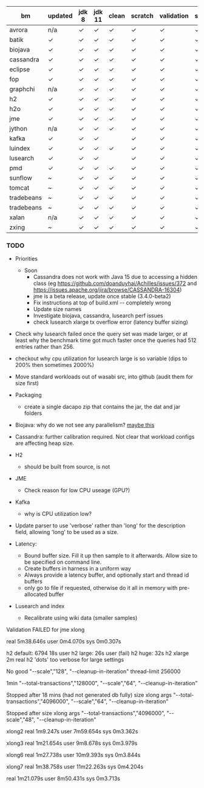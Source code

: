 |bm | updated | jdk 8 | jdk 11 | clean | scratch | validation | small | default | large | huge | long | latency | off heap?
|-|-|-|-|-|-|-|-|-|-|-|-|-|-|
|avrora|n/a|✓|✓|✓|✓|✓|✓|✓|✓|||
|batik|✓|✓|✓|✓|✓|✓|✓|✓|✓|✓||
|biojava|✓|✓|✓|✓|✓|✓|✓|✓|✓|✓||
|cassandra|✓|✓|✓|✓|✓|✓|✓|✓|✓|✓|✓|✓|
|eclipse|✓|✓|✓|✓|✓|✓|✓|✓|✓|||
|fop|✓|✓|✓|✓|✓|✓|✓|✓||||
|graphchi|n/a|✓|✓|✓|✓|✓|✓|✓|✓|✓||||
|h2|✓|✓|✓|✓|✓|✓|✓|✓|✓|✓||✓|
|h2o|✓|✓|✓|✓|✓|✓|✓|✓|✓|✓|||
|jme|✓|✓|✓|✓|✓|✓|✓|✓|✓||✓|✓|
|jython|n/a|✓|✓|✓|✓|✓|✓|✓|✓||✓||
|kafka|✓|✓|✓||✓|✓|✓|✓|✓||?|✓|
|luindex|✓|✓|✓|✓|✓|✓|✓|✓||✓|||
|lusearch|✓|✓|✓||✓|✓|✓|✓|✓|✓|✓|✓|
|pmd|✓|✓|✓|✓|✓|✓|✓|✓|✓|||
|sunflow|~|✓|✓|✓|✓|✓|✓|✓|✓|||
|tomcat|~|✓|✓|✓|✓|✓|✓|✓|✓||✓|✓|
|tradebeans|~|✓|✓|✓|✓|✓|✓|✓|✓|✓|✓|✓|
|tradebeans|~|✓|✓|✓|✓|✓|✓|✓|✓|✓|✓|✓|
|xalan|n/a|✓|✓|✓|✓|✓|✓|✓|✓|||||
|zxing|~|✓|✓|✓|✓|✓|✓|✓||||||


### TODO
* Priorities
  * Soon
    * Cassandra does not work with Java 15 due to accessing a hidden class (eg  https://github.com/doanduyhai/Achilles/issues/372 and https://issues.apache.org/jira/browse/CASSANDRA-16304)
    * jme is a beta release, update once stable (3.4.0-beta2)
    * Fix instructions at top of build.xml -- completely wrong
    * Update size names
    * Investigate biojava, cassandra, lusearch perf issues
    * check lusearch xlarge tx overflow error (latency buffer sizing)
* Check why lusearch failed once the query set was made larger, or at least why the benchmark time got much faster once the queries had 512 entries rather than 256.
* checkout why cpu utilization for lusearch large is so variable (dips to 200% then sometimes 2000%)
* Move standard workloads out of wasabi src, into github (audit them for size first)

* Packaging
  * create a single dacapo zip that contains the jar, the dat and jar folders
* Biojava: why do we not see any parallelism? [maybe this](https://bugs.openjdk.java.net/browse/JDK-8247980)
* Cassandra: further calibration required.   Not clear that workload configs are affecting heap size.

* H2
  * should be built from source, is not
* JME
  * Check reason for low CPU useage (GPU?)
* Kafka 
  * why is CPU utilization low?
* Update parser to use 'verbose' rather than 'long' for the description field, allowing 'long' to be used as a size.
* Latency:
  * Bound buffer size.   Fill it up then sample to it afterwards.  Allow size to be specified on command line.
  * Create buffers in harness in a uniform way
  * Always provide a latency buffer, and optionally start and thread id buffers
  * only go to file if requested, otherwise do it all in memory with pre-allocated buffer
* Lusearch and index
  * Recalibrate using wiki data (smaller samples)

Validation FAILED for jme xlong

real	5m38.646s
user	0m4.070s
sys	0m0.307s


h2 default: 6794 18s user
h2 large: 26s user (fail)
h2 huge: 32s
h2 xlarge 2m real
h2 'dots' too verbose for large settings

No good
		"--scale","128",
		"--cleanup-in-iteration"
  thread-limit 256000

1min
  		"--total-transactions","128000",
		"--scale","64",
		"--cleanup-in-iteration"

Stopped after 18 mins (had not generated db fully)
    size xlong args 
		"--total-transactions","4096000",
		"--scale","64",
		"--cleanup-in-iteration"

Stopped after 
    size xlong args 
		"--total-transactions","4096000",
		"--scale","48",
		"--cleanup-in-iteration"

xlong2
real	1m9.247s
user	7m59.654s
sys	0m3.362s

xlong3
real	1m21.654s
user	9m8.678s
sys	0m3.979s

xlong6
real	1m27.738s
user	10m9.393s
sys	0m3.844s

xlong7
real	1m38.758s
user	11m22.263s
sys	0m4.204s

real	1m21.079s
user	8m50.431s
sys	0m3.713s